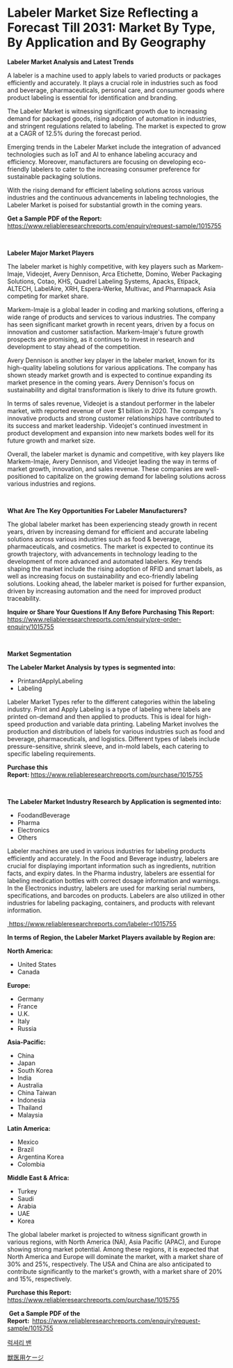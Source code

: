 <p><h1>Labeler Market Size Reflecting a Forecast Till 2031: Market By Type, By Application and By Geography</h1></p><p><strong>Labeler Market Analysis and Latest Trends</strong></p>
<p><p>A labeler is a machine used to apply labels to varied products or packages efficiently and accurately. It plays a crucial role in industries such as food and beverage, pharmaceuticals, personal care, and consumer goods where product labeling is essential for identification and branding.</p><p>The Labeler Market is witnessing significant growth due to increasing demand for packaged goods, rising adoption of automation in industries, and stringent regulations related to labeling. The market is expected to grow at a CAGR of 12.5% during the forecast period.</p><p>Emerging trends in the Labeler Market include the integration of advanced technologies such as IoT and AI to enhance labeling accuracy and efficiency. Moreover, manufacturers are focusing on developing eco-friendly labelers to cater to the increasing consumer preference for sustainable packaging solutions.</p><p>With the rising demand for efficient labeling solutions across various industries and the continuous advancements in labeling technologies, the Labeler Market is poised for substantial growth in the coming years.</p></p>
<p><strong>Get a Sample PDF of the Report:&nbsp;</strong> <a href="https://www.reliableresearchreports.com/enquiry/request-sample/1015755">https://www.reliableresearchreports.com/enquiry/request-sample/1015755</a></p>
<p>&nbsp;</p>
<p><strong>Labeler Major Market Players</strong></p>
<p><p>The labeler market is highly competitive, with key players such as Markem-Imaje, Videojet, Avery Dennison, Arca Etichette, Domino, Weber Packaging Solutions, Cotao, KHS, Quadrel Labeling Systems, Apacks, Etipack, ALTECH, LabelAire, XRH, Espera-Werke, Multivac, and Pharmapack Asia competing for market share.</p><p>Markem-Imaje is a global leader in coding and marking solutions, offering a wide range of products and services to various industries. The company has seen significant market growth in recent years, driven by a focus on innovation and customer satisfaction. Markem-Imaje's future growth prospects are promising, as it continues to invest in research and development to stay ahead of the competition.</p><p>Avery Dennison is another key player in the labeler market, known for its high-quality labeling solutions for various applications. The company has shown steady market growth and is expected to continue expanding its market presence in the coming years. Avery Dennison's focus on sustainability and digital transformation is likely to drive its future growth.</p><p>In terms of sales revenue, Videojet is a standout performer in the labeler market, with reported revenue of over $1 billion in 2020. The company's innovative products and strong customer relationships have contributed to its success and market leadership. Videojet's continued investment in product development and expansion into new markets bodes well for its future growth and market size.</p><p>Overall, the labeler market is dynamic and competitive, with key players like Markem-Imaje, Avery Dennison, and Videojet leading the way in terms of market growth, innovation, and sales revenue. These companies are well-positioned to capitalize on the growing demand for labeling solutions across various industries and regions.</p></p>
<p>&nbsp;</p>
<p><strong>What Are The Key Opportunities For Labeler Manufacturers?</strong></p>
<p><p>The global labeler market has been experiencing steady growth in recent years, driven by increasing demand for efficient and accurate labeling solutions across various industries such as food & beverage, pharmaceuticals, and cosmetics. The market is expected to continue its growth trajectory, with advancements in technology leading to the development of more advanced and automated labelers. Key trends shaping the market include the rising adoption of RFID and smart labels, as well as increasing focus on sustainability and eco-friendly labeling solutions. Looking ahead, the labeler market is poised for further expansion, driven by increasing automation and the need for improved product traceability.</p></p>
<p><strong>Inquire or Share Your Questions If Any Before Purchasing This Report:</strong> <a href="https://www.reliableresearchreports.com/enquiry/pre-order-enquiry/1015755">https://www.reliableresearchreports.com/enquiry/pre-order-enquiry/1015755</a></p>
<p>&nbsp;</p>
<p><strong>Market Segmentation</strong></p>
<p><strong>The Labeler Market Analysis by types is segmented into:</strong></p>
<p><ul><li>PrintandApplyLabeling</li><li>Labeling</li></ul></p>
<p><p>Labeler Market Types refer to the different categories within the labeling industry. Print and Apply Labeling is a type of labeling where labels are printed on-demand and then applied to products. This is ideal for high-speed production and variable data printing. Labeling Market involves the production and distribution of labels for various industries such as food and beverage, pharmaceuticals, and logistics. Different types of labels include pressure-sensitive, shrink sleeve, and in-mold labels, each catering to specific labeling requirements.</p></p>
<p><strong>Purchase this Report:&nbsp;</strong><a href="https://www.reliableresearchreports.com/purchase/1015755">https://www.reliableresearchreports.com/purchase/1015755</a></p>
<p>&nbsp;</p>
<p><strong>The Labeler Market Industry Research by Application is segmented into:</strong></p>
<p><ul><li>FoodandBeverage</li><li>Pharma</li><li>Electronics</li><li>Others</li></ul></p>
<p><p>Labeler machines are used in various industries for labeling products efficiently and accurately. In the Food and Beverage industry, labelers are crucial for displaying important information such as ingredients, nutrition facts, and expiry dates. In the Pharma industry, labelers are essential for labeling medication bottles with correct dosage information and warnings. In the Electronics industry, labelers are used for marking serial numbers, specifications, and barcodes on products. Labelers are also utilized in other industries for labeling packaging, containers, and products with relevant information.</p></p>
<p><a href="https://www.reliableresearchreports.com/labeler-r1015755">&nbsp;https://www.reliableresearchreports.com/labeler-r1015755</a></p>
<p><strong>In terms of Region, the Labeler Market Players available by Region are:</strong></p>
<p>
    <p> <strong> North America: </strong>
        <ul>
            <li>United States</li>
            <li>Canada</li>
        </ul>
        </p> 
    <p> <strong> Europe: </strong>
        <ul>
            <li>Germany</li>
            <li>France</li>
            <li>U.K.</li>
            <li>Italy</li>
            <li>Russia</li>
        </ul>
        </p> 
    <p> <strong> Asia-Pacific: </strong>
        <ul>
            <li>China</li>
            <li>Japan</li>
            <li>South Korea</li>
            <li>India</li>
            <li>Australia</li>
            <li>China Taiwan</li>
            <li>Indonesia</li>
            <li>Thailand</li>
            <li>Malaysia</li>
        </ul>
        </p> 
    <p> <strong> Latin America: </strong>
        <ul>
            <li>Mexico</li>
            <li>Brazil</li>
            <li>Argentina Korea</li>
            <li>Colombia</li>
        </ul>
        </p> 
    <p> <strong> Middle East & Africa: </strong>
        <ul>
            <li>Turkey</li>
            <li>Saudi</li>
            <li>Arabia</li>
            <li>UAE</li>
            <li>Korea</li>
        </ul>
    </p>
    </p>
<p><p>The global labeler market is projected to witness significant growth in various regions, with North America (NA), Asia Pacific (APAC), and Europe showing strong market potential. Among these regions, it is expected that North America and Europe will dominate the market, with a market share of 30% and 25%, respectively. The USA and China are also anticipated to contribute significantly to the market's growth, with a market share of 20% and 15%, respectively.</p></p>
<p><strong>Purchase this Report: </strong><a href="https://www.reliableresearchreports.com/purchase/1015755">https://www.reliableresearchreports.com/purchase/1015755</a></p>
<p>&nbsp;<strong>Get a Sample PDF of the Report:&nbsp;&nbsp;</strong><a href="https://www.reliableresearchreports.com/enquiry/request-sample/1015755">https://www.reliableresearchreports.com/enquiry/request-sample/1015755</a></p>
<p><strong></strong></p>
<p><p><a href="https://medium.com/@cierrahayes1930/%EA%B3%A0%EA%B8%89-%EB%B0%B4-%EC%8B%9C%EC%9E%A5-%EA%B2%BD%EC%9F%81-%EB%B6%84%EC%84%9D-%EC%8B%9C%EC%9E%A5-%ED%8A%B8%EB%A0%8C%EB%93%9C-%EB%B0%8F-2031%EB%85%84%EA%B9%8C%EC%A7%80%EC%9D%98-%EC%98%88%EC%B8%A1-b0e3fd7b540f">럭셔리 밴</a></p><p><a href="https://github.com/ppmazlotr77499/Market-Research-Report-List-1/blob/main/424453322625.md">獣医用ケージ</a></p></p>